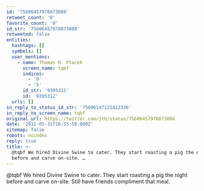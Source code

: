 ```yaml
---
id: '75606457978073088'
retweet_count: '0'
favorite_count: '0'
id_str: '75606457978073088'
retweeted: false
entities:
  hashtags: []
  symbols: []
  user_mentions:
    - name: Thomas H. Ptacek
      screen_name: tqbf
      indices:
        - '0'
        - '5'
      id_str: '9395312'
      id: '9395312'
  urls: []
in_reply_to_status_id_str: '75606147121422336'
in_reply_to_screen_name: tqbf
original_url: https://twitter.com/jth/status/75606457978073088
date: '2011-05-31T16:55:58.000Z'
sitemap: false
robots: noindex
reply: true
title: >-
  @tqbf We hired Divine Swine to cater. They start roasting a pig the night
  before and carve on-site. …
---
```


@tqbf We hired Divine Swine to cater. They start roasting a pig the night before and carve on-site. Still have friends compliment that meal.